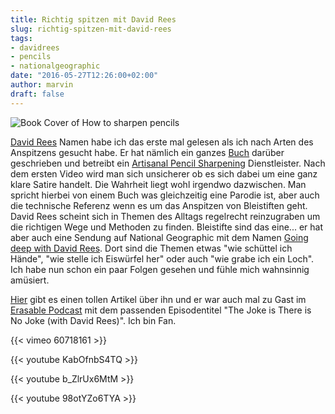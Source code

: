 ```yaml
---
title: Richtig spitzen mit David Rees
slug: richtig-spitzen-mit-david-rees
tags:
- davidrees
- pencils
- nationalgeographic
date: "2016-05-27T12:26:00+02:00"
author: marvin
draft: false
---
```

![Book Cover of How to sharpen pencils](/images/how-to-sharpen-pencils.jpg)

[David Rees](https://en.wikipedia.org/wiki/David_Rees_(cartoonist)) Namen habe ich das erste mal gelesen als ich nach Arten des Anspitzens gesucht habe. Er hat nämlich ein ganzes [Buch](http://www.amazon.com/How-Sharpen-Pencils-Theoretical-Contractors/dp/1612193269) darüber geschrieben und betreibt ein [Artisanal Pencil Sharpening](http://www.artisanalpencilsharpening.com/) Dienstleister. Nach dem ersten Video wird man sich unsicherer ob es sich dabei um eine ganz klare Satire handelt. Die Wahrheit liegt wohl irgendwo dazwischen. Man spricht hierbei von einem Buch was gleichzeitig eine Parodie ist, aber auch die technische Referenz wenn es um das Anspitzen von Bleistiften geht. David Rees scheint sich in Themen des Alltags regelrecht reinzugraben um die richtigen Wege und Methoden zu finden. Bleistifte sind das eine... er hat aber auch eine Sendung auf National Geographic mit dem Namen [Going deep with David Rees](http://channel.nationalgeographic.com/going-deep-with-david-rees/). Dort sind die Themen etwas "wie schüttel ich Hände", "wie stelle ich Eiswürfel her" oder auch "wie grabe ich ein Loch". Ich habe nun schon ein paar Folgen gesehen und fühle mich wahnsinnig amüsiert.

[Hier](http://www.newyorker.com/culture/sarah-larson/david-rees-going-deep-going-ridiculous) gibt es einen tollen Artikel über ihn und er war auch mal zu Gast im [Erasable Podcast](http://www.erasable.us/episode/15) mit dem passenden Episodentitel "The Joke is There is No Joke (with David Rees)". Ich bin Fan.

{{< vimeo 60718161 >}}

{{< youtube KabOfnbS4TQ >}}

{{< youtube b_ZlrUx6MtM >}}

{{< youtube 98otYZo6TYA >}}